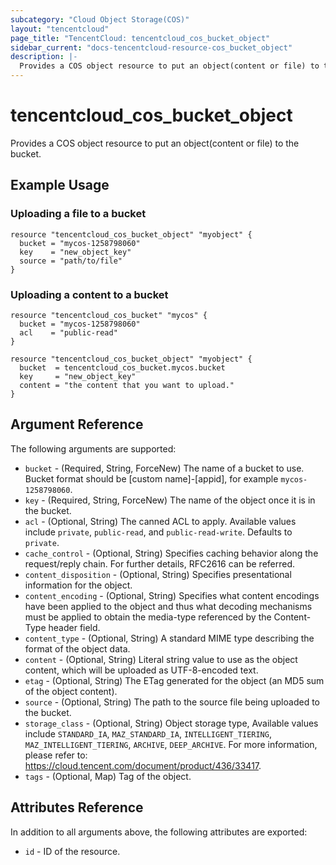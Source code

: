 ```yaml
---
subcategory: "Cloud Object Storage(COS)"
layout: "tencentcloud"
page_title: "TencentCloud: tencentcloud_cos_bucket_object"
sidebar_current: "docs-tencentcloud-resource-cos_bucket_object"
description: |-
  Provides a COS object resource to put an object(content or file) to the bucket.
---
```


# tencentcloud_cos_bucket_object

Provides a COS object resource to put an object(content or file) to the bucket.

## Example Usage

### Uploading a file to a bucket

```hcl
resource "tencentcloud_cos_bucket_object" "myobject" {
  bucket = "mycos-1258798060"
  key    = "new_object_key"
  source = "path/to/file"
}
```

### Uploading a content to a bucket

```hcl
resource "tencentcloud_cos_bucket" "mycos" {
  bucket = "mycos-1258798060"
  acl    = "public-read"
}

resource "tencentcloud_cos_bucket_object" "myobject" {
  bucket  = tencentcloud_cos_bucket.mycos.bucket
  key     = "new_object_key"
  content = "the content that you want to upload."
}
```

## Argument Reference

The following arguments are supported:

* `bucket` - (Required, String, ForceNew) The name of a bucket to use. Bucket format should be [custom name]-[appid], for example `mycos-1258798060`.
* `key` - (Required, String, ForceNew) The name of the object once it is in the bucket.
* `acl` - (Optional, String) The canned ACL to apply. Available values include `private`, `public-read`, and `public-read-write`. Defaults to `private`.
* `cache_control` - (Optional, String) Specifies caching behavior along the request/reply chain. For further details, RFC2616 can be referred.
* `content_disposition` - (Optional, String) Specifies presentational information for the object.
* `content_encoding` - (Optional, String) Specifies what content encodings have been applied to the object and thus what decoding mechanisms must be applied to obtain the media-type referenced by the Content-Type header field.
* `content_type` - (Optional, String) A standard MIME type describing the format of the object data.
* `content` - (Optional, String) Literal string value to use as the object content, which will be uploaded as UTF-8-encoded text.
* `etag` - (Optional, String) The ETag generated for the object (an MD5 sum of the object content).
* `source` - (Optional, String) The path to the source file being uploaded to the bucket.
* `storage_class` - (Optional, String) Object storage type, Available values include `STANDARD_IA`, `MAZ_STANDARD_IA`, `INTELLIGENT_TIERING`, `MAZ_INTELLIGENT_TIERING`, `ARCHIVE`, `DEEP_ARCHIVE`. For more information, please refer to: https://cloud.tencent.com/document/product/436/33417.
* `tags` - (Optional, Map) Tag of the object.

## Attributes Reference

In addition to all arguments above, the following attributes are exported:

* `id` - ID of the resource.




